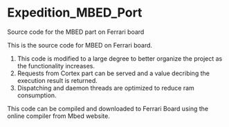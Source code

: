 Expedition_MBED_Port
====================

Source code for the MBED part on Ferrari board

This is the source code for MBED on Ferrari board.

1. This code is modified to a large degree to better organize the project as the functionality increases.
2. Requests from Cortex part can be served and a value decribing the execution result is returned.
3. Dispatching and daemon threads are optimized to reduce ram consumption. 

This code can be compiled and downloaded to Ferrari Board using the online compiler from Mbed website.
